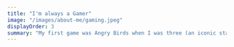```yaml
---
title: "I'm always a Gamer"
image: "/images/about-me/gaming.jpeg"
displayOrder: 3
summary: "My first game was Angry Birds when I was three (an iconic start, I’d say). But the game I’ve spent the most time on? Minecraft. It’s impossible to get bored when there's so much to do that even now I'm learning new things whenever I play. As is with life, it came around and I could no longer do 8 hour gaming sessions. But yet again my gamer found a way: my favorite game, Polytopia. The strategist in me can’t resist it; it’s smart, quick, and surprisingly deep. It scratches that perfect strategy itch without demanding a full-time commitment. On your left is Planning from a Polytopia Game I played Recently."
---
```

